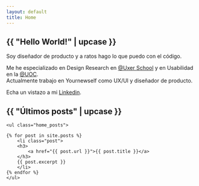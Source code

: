 ```yaml
---
layout: default
title: Home
---
```


<section id="home">
    <div class="row align-items-center">
        <div class="col-12">
            <h1>{{ "Hello World!" | upcase }}</h1>
            <p>Soy diseñador de producto y a ratos hago lo que puedo con el código.</p>
            <p>Me he especializado en Design Research en <a href="https://www.uxerschool.com" target="_blank">@Uxer School</a> y en Usabilidad en la <a href="https://www.uoc.edu" target="_blank">@UOC</a>.<br>
            Actualmente trabajo en Yournewself como UX/UI y diseñador de producto.</p>
            <p>Echa un vistazo a mi <a href="https://www.linkedin.com/in/xavipuighernandez/" target="_blank">Linkedin</a>.</p>
        </div>
        <!--<div class="col-sm-12 col-md-6">
            <img src="assets/img/bg_home.gif">
        </div>-->
    </div>
</section>

<!--<section id="hero">
    <img src="assets/img/0cvffgS.gif">
</section>-->

<section id="blog">
    <h2>{{ "Últimos posts" | upcase }}</h2>

    <ul class="home_posts">

    {% for post in site.posts %}
        <li class="post">
        <h3>
            <a href="{{ post.url }}">{{ post.title }}</a>
        </h3>
        {{ post.excerpt }}
        </li>
    {% endfor %}
    </ul>
</section>
